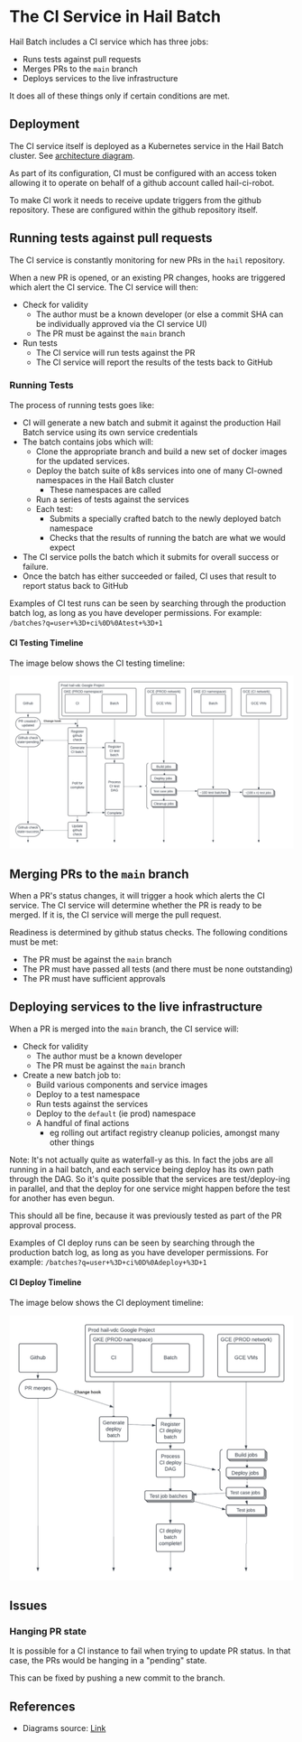 # The CI Service in Hail Batch

Hail Batch includes a CI service which has three jobs:

- Runs tests against pull requests
- Merges PRs to the `main` branch
- Deploys services to the live infrastructure

It does all of these things only if certain conditions are met.

## Deployment

The CI service itself is deployed as a Kubernetes service in the Hail Batch cluster. See 
[architecture diagram](../Hail%20Batch%20Architectural%20Diagram.png).

As part of its configuration, CI must be configured with an access token allowing it to operate on 
behalf of a github account called hail-ci-robot.

To make CI work it needs to receive update triggers from the github repository. These are
configured within the github repository itself.

## Running tests against pull requests

The CI service is constantly monitoring for new PRs in the `hail` repository. 

When a new PR is opened, or an existing PR changes, hooks are triggered which alert the CI service. 
The CI service will then:

- Check for validity
  - The author must be a known developer (or else a commit SHA can be individually approved via the CI service UI)
  - The PR must be against the `main` branch
- Run tests
  - The CI service will run tests against the PR
  - The CI service will report the results of the tests back to GitHub

### Running Tests

The process of running tests goes like:

- CI will generate a new batch and submit it against the production Hail Batch service using its own service credentials
- The batch contains jobs which will:
  - Clone the appropriate branch and build a new set of docker images for the updated services.
  - Deploy the batch suite of k8s services into one of many CI-owned namespaces in the Hail Batch cluster
    - These namespaces are called 
  - Run a series of tests against the services
  - Each test:
    - Submits a specially crafted batch to the newly deployed batch namespace
    - Checks that the results of running the batch are what we would expect
- The CI service polls the batch which it submits for overall success or failure.
- Once the batch has either succeeded or failed, CI uses that result to report status back to GitHub

Examples of CI test runs can be seen by searching through the production batch log, as long as you have developer
permissions. For example: `/batches?q=user+%3D+ci%0D%0Atest+%3D+1`

#### CI Testing Timeline

The image below shows the CI testing timeline:

![CI Testing Timeline](ci-test.png)


## Merging PRs to the `main` branch

When a PR's status changes, it will trigger a hook which alerts the CI service. The CI service will 
determine whether the PR is ready to be merged. If it is, the CI service will merge the pull request.

Readiness is determined by github status checks. The following conditions must be met:

- The PR must be against the `main` branch
- The PR must have passed all tests (and there must be none outstanding)
- The PR must have sufficient approvals

## Deploying services to the live infrastructure

When a PR is merged into the `main` branch, the CI service will:

- Check for validity
  - The author must be a known developer
  - The PR must be against the `main` branch
- Create a new batch job to:
  - Build various components and service images
  - Deploy to a test namespace
  - Run tests against the services
  - Deploy to the `default` (ie prod) namespace
  - A handful of final actions
    - eg rolling out artifact registry cleanup policies, amongst many other things

Note: It's not actually quite as waterfall-y as this. In fact the jobs are all running in a hail
batch, and each service being deploy has its own path through the DAG. So it's quite possible that the services are 
test/deploy-ing in parallel, and that the deploy for one service might happen before the test for another has even begun.

This should all be fine, because it was previously tested as part of the PR approval process.

Examples of CI deploy runs can be seen by searching through the production batch log, as long as you have developer
permissions. For example: `/batches?q=user+%3D+ci%0D%0Adeploy+%3D+1`

#### CI Deploy Timeline

The image below shows the CI deployment timeline:

![CI Testing Timeline](ci-deploy.png)

## Issues

### Hanging PR state

It is possible for a CI instance to fail when trying to update PR status. In that case,
the PRs would be hanging in a "pending" state. 

This can be fixed by pushing a new commit to the branch.

## References

- Diagrams source: [Link](https://lucid.app/lucidchart/e4fbcce3-5d73-4fa8-a729-eb2a4488d464/edit?viewport_loc=-97%2C228%2C2061%2C1115%2C12R1RM5CUFfr&invitationId=inv_148dfe48-17b2-49c8-bce7-fb06fc92bf48)  
